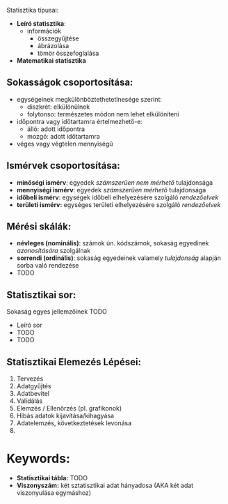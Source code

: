 Statisztika típusai:
- **Leíró statisztika**: 
	- információk
		- összegyűjtése
		- ábrázolása
		- tömör összefoglalása
- **Matematikai statisztika**

## Sokasságok csoportosítása:
- egységeinek megkülönböztethetetlnesége szerint:
	- diszkrét: elkülönülnek
	- folytonso: természetes módon nem lehet elkülöníteni
- időpontra vagy időtartamra értelmezhető-e:
	- álló: adott időpontra
	- mozgó: adott időtartamra
- véges vagy végtelen mennyiségű

## Ismérvek csoportosítása:
- **minőségi ismérv**: egyedek *számszerűen nem mérhető* tulajdonsága
- **mennyiségi ismérv**: egyedek *számszerűen mérhető* tulajdonsága
- **időbeli ismérv**: egységek időbeli elhelyezésére szolgáló *rendezőelvek*
- **területi ismérv:** egységes területi elhelyezésére szolgáló *rendezőelvek*

## Mérési skálák:
- **névleges (nominális)**: számok ún. kódszámok, sokaság egyedinek *azonosítására* szolgálnak
- **sorrendi (ordinális)**: sokaság egyedeinek valamely *tulajdonság* alapján sorba való rendezése
- TODO

## Statisztikai sor:
Sokaság egyes jellemzőinek TODO
- Leíró sor
- TODO
- TODO

## Statisztikai Elemezés Lépései:
1. Tervezés
2. Adatgyűjtés
3. Adatbevitel
4. Validálás
5. Elemzés / Ellenőrzés (pl. grafikonok)
6. Hibás adatok kijavítása/kihagyása
7. Adatelemzés, következtetések levonása
8. 
# Keywords:
- **Statisztikai tábla:** TODO
- **Viszonyszám:** két sztatisztikai adat hányadosa (AKA két adat viszonyulása egymáshoz)

